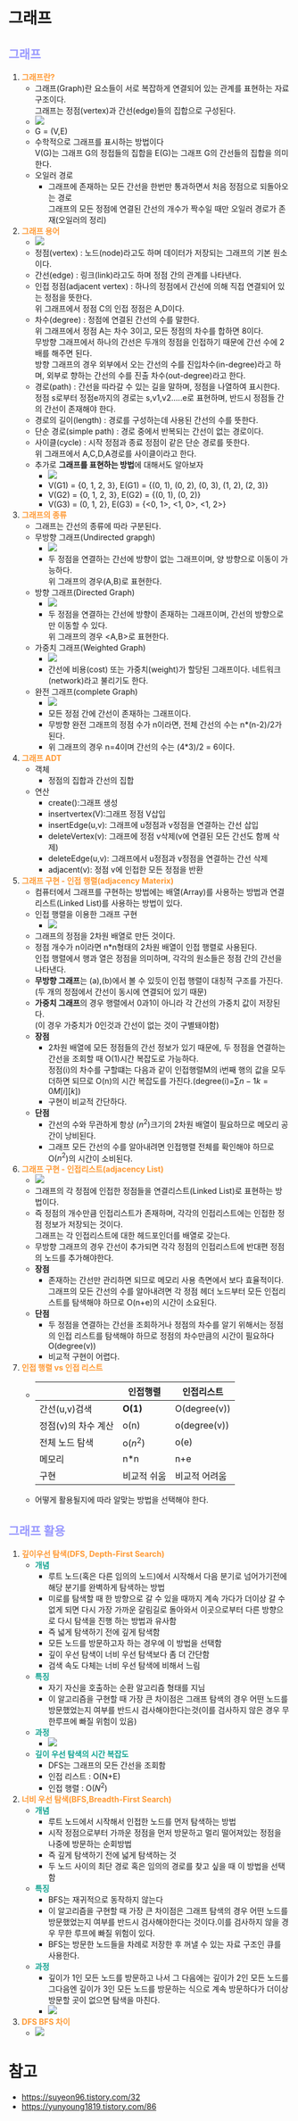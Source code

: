 # 그래프
## __<span style="color:#9999ff">그래프</span>__
1. __<span style="color:#ff9933">그래프란?</span>__
   - 그래프(Graph)란 요소들이 서로 복잡하게 연결되어 있는 관계를 표현하는 자료구조이다.</br>그래프는 정점(vertex)과 간선(edge)들의 집합으로 구성된다.
   - ![](https://img1.daumcdn.net/thumb/R1280x0/?scode=mtistory2&fname=https%3A%2F%2Fblog.kakaocdn.net%2Fdn%2FcoHi34%2FbtqSjAPXa41%2FDwji6MLkkGCfd09dsTxnzk%2Fimg.png)
   - G = (V,E)
   - 수학적으로 그래프를 표시하는 방법이다</br>V(G)는 그래프 G의 정접들의 집합을 E(G)는 그래프 G의 간선들의 집합을 의미한다.
   - 오일러 경로
     - 그래프에 존재하는 모든 간선을 한번만 통과하면서 처음 정점으로 되돌아오는 경로</br>그래프의 모든 정점에 연결된 간선의 개수가 짝수일 때만 오일러 경로가 존재(오일러의 정리)
2. __<span style="color:#ff9933">그래프 용어</span>__
   - ![](https://img1.daumcdn.net/thumb/R1280x0/?scode=mtistory2&fname=https%3A%2F%2Fblog.kakaocdn.net%2Fdn%2Fl11Sw%2FbtqSASn7X6A%2Fn1edQ5ZSOfPN0YtsT5qB00%2Fimg.png)
   - 정점(vertex) : 노드(node)라고도 하며 데이터가 저장되는 그래프의 기본 원소이다.
   - 간선(edge) : 링크(link)라고도 하며 정점 간의 관계를 나타낸다.
   - 인접 정점(adjacent vertex) : 하나의 정점에서 간선에 의해 직접 연결되어 있는 정점을 뜻한다.</br>위 그래프에서 정점 C의 인접 정점은 A,D이다.
   - 차수(degree) : 정점에 연결된 간선의 수를 말한다.</br> 위 그래프에서 정점 A는 차수 3이고, 모든 정점의 차수를 합하면 8이다.</br> 무방향 그래프에서 하나의 간선은 두개의 정점을 인접하기 때문에 간선 수에 2배를 해주면 된다.</br> 방향 그래프의 경우 외부에서 오는 간선의 수를 진입차수(in-degree)라고 하며, 외부로 향하는 간선의 수를 진출 차수(out-degree)라고 한다.
   - 경로(path) : 간선을 따라갈 수 있는 길을 말하며, 정점을 나열하여 표시한다.</br> 정점 s로부터 정점e까지의 경로는 s,v1,v2.....e로 표현하며, 반드시 정점들 간의 간선이 존재해야 한다.
   - 경로의 길이(length) : 경로를 구성하는데 사용된 간선의 수를 뜻한다.
   - 단순 경로(simple path) : 경로 중에서 반복되는 간선이 없는 경로이다.
   - 사이클(cycle) : 시작 정점과 종료 정점이 같은 단순 경로를 뜻한다.</br> 위 그래프에서 A,C,D,A경로를 사이클이라고 한다.
   - 추가로 **그래프를 표현하는 방법**에 대해서도 알아보자
     - ![](https://img1.daumcdn.net/thumb/R1280x0/?scode=mtistory2&fname=https%3A%2F%2Fblog.kakaocdn.net%2Fdn%2FcAsGGY%2FbtqSmBnwzDm%2FvzlZE0dyk1u4uswIvHZbjk%2Fimg.png)
     - V(G1) = {0, 1, 2, 3}, E(G1) = {(0, 1), (0, 2), (0, 3), (1, 2), (2, 3)}
     - V(G2) = {0, 1, 2, 3}, E(G2) = {(0, 1), (0, 2)}
     - V(G3) = (0, 1, 2}, E(G3) = {<0, 1>, <1, 0>, <1, 2>}
3. __<span style="color:#ff9933">그래프의 종류</span>__
   - 그래프는 간선의 종류에 따라 구분된다.
   - 무방향 그래프(Undirected grapgh)
     - ![](https://img1.daumcdn.net/thumb/R1280x0/?scode=mtistory2&fname=https%3A%2F%2Fblog.kakaocdn.net%2Fdn%2FbUThU4%2FbtqSmzQORTu%2F1u4Ox6FgsxOFgU1w2glJNk%2Fimg.png)
     - 두 정점을 연결하는 간선에 방향이 없는 그래프이며, 양 방향으로 이동이 가능하다.</br>위 그래프의 경우(A,B)로 표현한다.
   - 방향 그래프(Directed Graph)
     - ![](https://img1.daumcdn.net/thumb/R1280x0/?scode=mtistory2&fname=https%3A%2F%2Fblog.kakaocdn.net%2Fdn%2Fbf7r8g%2FbtqSjAWJ7ak%2FjSdP6Vgulk3OKGKFIOSvyk%2Fimg.png)
     - 두 정점을 연결하는 간선에 방향이 존재하는 그래프이며, 간선의 방향으로만 이동할 수 있다.</br>위 그래프의 경우 <A,B>로 표현한다.
   - 가중치 그래프(Weighted Graph)
     - ![](https://img1.daumcdn.net/thumb/R1280x0/?scode=mtistory2&fname=https%3A%2F%2Fblog.kakaocdn.net%2Fdn%2FbKxtMJ%2FbtqSgLEcnLe%2FlvjTpb30PrkpATPdon1NAK%2Fimg.png)
     - 간선에 비용(cost) 또는 가중치(weight)가 할당된 그래프이다. 네트워크(network)라고 불리기도 한다.
   - 완전 그래프(complete Graph)
     - ![](https://img1.daumcdn.net/thumb/R1280x0/?scode=mtistory2&fname=https%3A%2F%2Fblog.kakaocdn.net%2Fdn%2FdtlpYK%2FbtqSbaEBdgX%2FUldMBA9Va8rNKQ00nKu4F1%2Fimg.png)
     - 모든 정점 간에 간선이 존재하는 그래프이다.
     - 무방향 완전 그래프의 정점 수가 n이라면, 전체 간선의 수는 n*(n-2)/2가 된다.
     - 위 그래프의 경우 n=4이며 간선의 수는 (4*3)/2 = 6이다.
4. __<span style="color:#ff9933">그래프 ADT</span>__
   - 객체
     - 정점의 집합과 간선의 집합
   - 연산
     - create():그래프 생성
     - insertvertex(V):그래프 정점 V삽입
     - insertEdge(u,v): 그래프에 u정점과 v정점을 연결하는 간선 삽입
     - deleteVertex(v): 그래프에 정점 v삭제(v에 연결된 모든 간선도 함께 삭제)
     - deleteEdge(u,v): 그래프에서 u정점과 v정점을 연결하는 간선 삭제
     - adjacent(v): 정점 v에 인접한 모든 정점을 반환
5. __<span style="color:#ff9933">그래프 구현 - 인접 행렬(adjacency Materix)</span>__
   - 컴퓨터에서 그래프를 구현하는 방법에는 배열(Array)를 사용하는 방법과 연결리스트(Linked List)를 사용하는 방법이 있다.
   - 인접 행렬을 이용한 그래프 구현
     - ![](https://img1.daumcdn.net/thumb/R1280x0/?scode=mtistory2&fname=https%3A%2F%2Fblog.kakaocdn.net%2Fdn%2FAX0fJ%2FbtqSsQxDVL3%2FUMyk36B9WbAqVOzNkLpO8k%2Fimg.png)
   - 그래프의 정점을 2차원 배열로 만든 것이다.
   - 정점 개수가 n이라면 n*n형태의 2차원 배열이 인접 행렬로 사용된다.</br>인접 행렬에서 행과 열은 정점을 의미하며, 각각의 원소들은 정점 간의 간선을 나타낸다.
   - **무방향 그래프**는 (a),(b)에서 볼 수 있듯이 인접 행렬이 대칭적 구조를 가진다.</br>(두 개의 정점에서 간선이 동시에 연결되어 있기 때문)
   - **가중치 그래프**의 경우 행렬에서 0과1이 아니라 각 간선의 가중치 값이 저장된다.</br>(이 경우 가중치가 0인것과 간선이 없는 것이 구별돼야함)
   - **장점**
     - 2차원 배열에 모든 정점들의 간선 정보가 있기 때문에, 두 정점을 연결하는 간선을 조회할 때 O(1)시간 복잡도로 가능하다.</br>정점(i)의 차수를 구할떄는 다음과 같이 인접행렬M의 i번째 행의 값을 모두 더하면 되므로 O(n)의 시간 복잡도를 가진다.(degree(i)=$∑n−1k=0M[i][k]$)
     - 구현이 비교적 간단하다.
   - **단점**
     - 간선의 수와 무관하게 항상 ($n^2$)크기의 2차원 배열이 필요하므로 메모리 공간이 낭비된다.
     - 그래프 모든 간선의 수를 알아내려면 인접행렬 전체를 확인해야 하므로 O($n^2$)의 시간이 소비된다.
6. __<span style="color:#ff9933">그래프 구현 - 인접리스트(adjacency List)</span>__
   - ![](https://img1.daumcdn.net/thumb/R1280x0/?scode=mtistory2&fname=https%3A%2F%2Fblog.kakaocdn.net%2Fdn%2FFT7FQ%2FbtqSASBFP80%2FIj5cIGUZ3Dk7YyoxvaFiZK%2Fimg.png)
   - 그래프의 각 정점에 인접한 정점들을 연결리스트(Linked List)로 표현하는 방법이다.
   - 즉 정점의 개수만큼 인접리스트가 존재하며, 각각의 인접리스트에는 인접한 정점 정보가 저장되는 것이다. </br> 그래프는 각 인접리스트에 대한 헤드포인더를 배열로 갖는다.
   - 무방향 그래프의 경우 간선이 추가되면 각각 정점의 인접리스트에 반대편 정점의 노드를 추가해야한다.
   - **장점** 
     - 존재하는 간선만 관리하면 되므로 메모리 사용 측면에서 보다 효율적이다.</br>그래프의 모든 간선의 수를 알아내려면 각 정점 헤더 노드부터 모든 인접리스트를 탐색해야 하므로 O(n+e)의 시간이 소요된다.
   - **단점** 
     - 두 정점을 연결하는 간선을 조회하거나 정점의 차수를 알기 위해서는 정점의 인접 리스트를 탐색해야 하므로 정점의 차수만큼의 시간이 필요하다O(degree(v))
     - 비교적 구현이 어렵다.
7. __<span style="color:#ff9933">인접 행렬 vs 인접 리스트</span>__
   - ||인접행렬|인접리스트|
     |---|---|---|
     |간선(u,v)검색|**O(1)**|O(degree(v))|
     |정점(v)의 차수 계산|o(n)|o(degree(v))|
     |전체 노드 탐색|o($n^2$)|o(e)|
     |메모리|n*n|n+e|
     |구현|비교적 쉬움|비교적 어려움|
   - 어떻게 활용될지에 따라 알맞는 방법을 선택해야 한다.
## __<span style="color:#9999ff">그래프 활용</span>__
1. __<span style="color:#ff9933">깊이우선 탐색(DFS, Depth-First Search)</span>__
   - __<span style="color:#14a492">개념</span>__
     - 루트 노드(혹은 다른 임의의 노드)에서 시작해서 다음 분기로 넘어가기전에 해당 분기를 완벽하게 탐색하는 방법
     - 미로를 탐색할 때 한 방향으로 갈 수 있을 때까지 계속 가다가 더이상 갈 수 없게 되면 다시 가장 가까운 갈림길로 돌아와서 이곳으로부터 다른 방향으로 다시 탐색을 진행 하는 방법과 유사함
     - 즉 넓게 탐색하기 전에 깊게 탐색함
     - 모든 노드를 방문하고자 하는 경우에 이 방법을 선택함
     - 깊이 우선 탐색이 너비 우선 탐색보다 좀 더 간단함
     - 검색 속도 다체는 너비 우선 탐색에 비해서 느림
    - __<span style="color:#14a492">특징</span>__
      - 자기 자신을 호출하는 순환 알고리즘 형태를 지님
      - 이 알고리즘을 구현할 때 가장 큰 차이점은 그래프 탐색의 경우 어떤 노드를 방문했었는지 여부를 반드시 검사해야한다는것(이를 검사하지 않은 경우 무한루프에 빠질 위험이 있음)
    - __<span style="color:#14a492">과정</span>__
      - ![](https://t1.daumcdn.net/cfile/tistory/9983A7335BD0156910)
    - __<span style="color:#14a492">깊이 우선 탐색의 시간 복잡도</span>__
      - DFS는 그래프의 모든 간선을 조회함
      - 인접 리스트 : O(N+E)
      - 인접 행렬 : O($N^2$)
2. __<span style="color:#ff9933">너비 우선 탐색(BFS,Breadth-First Search)</span>__
   - __<span style="color:#14a492">개념</span>__
     - 루트 노드에서 시작해서 인접한 노드를 먼저 탐색하는 방법
     - 시작 정점으로부터 가까운 정점을 먼저 방문하고 멀리 떨어져있는 정점을 나중에 방문하는 순회방법
     - 즉 깊게 탐색하기 전에 넓게 탐색하는 것
     - 두 노드 사이의 최단 경로 혹은 임의의 경로를 찾고 싶을 때 이 방법을 선택함
   - __<span style="color:#14a492">특징</span>__
     - BFS는 재귀적으로 동작하지 않는다
     - 이 알고리즘을 구현할 때 가장 큰 차이점은 그래프 탐색의 경우 어떤 노드를 방문했었는지 여부를 반드시 검사해야한다는 것이다.이를 검사하지 않을 경우 무한 루프에 빠질 위험이 있다.
     - BFS는 방문한 노드들을 차례로 저장한 후 꺼낼 수 있는 자료 구조인 큐를 사용한다.
   - __<span style="color:#14a492">과정</span>__
     - 깊이가 1인 모든 노드를 방문하고 나서 그 다음에는 깊이가 2인 모든 노드를 그다음엔 깊이가 3인 모든 노드를 방문하는 식으로 계속 방문하다가 더이상 방문할 곳이 없으면 탐색을 마친다.
     - ![](https://t1.daumcdn.net/cfile/tistory/99960F405BD01A8D18)
3. __<span style="color:#ff9933">DFS BFS 차이</span>__
   - ![](https://t1.daumcdn.net/cfile/tistory/997C3C3E5BD01AF41D)
# 참고
- https://suyeon96.tistory.com/32
- https://yunyoung1819.tistory.com/86